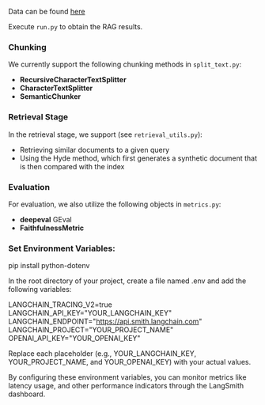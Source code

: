 Data can be found [here](https://drive.google.com/drive/u/0/folders/13n4DS6MMDCl3oM_LnALv-PW-8XTlocmn)

Execute `run.py` to obtain the RAG results.

### Chunking
We currently support the following chunking methods in `split_text.py`:
- **RecursiveCharacterTextSplitter**
- **CharacterTextSplitter**
- **SemanticChunker**

### Retrieval Stage
In the retrieval stage, we support (see `retrieval_utils.py`):
- Retrieving similar documents to a given query
- Using the Hyde method, which first generates a synthetic document that is then compared with the index

### Evaluation
For evaluation, we also utilize the following objects in `metrics.py`:
- **deepeval** GEval
- **FaithfulnessMetric**

### Set Environment Variables:

pip install python-dotenv

In the root directory of your project, create a file named .env and add the following variables:

LANGCHAIN_TRACING_V2=true
LANGCHAIN_API_KEY="YOUR_LANGCHAIN_KEY"
LANGCHAIN_ENDPOINT="https://api.smith.langchain.com"
LANGCHAIN_PROJECT="YOUR_PROJECT_NAME"
OPENAI_API_KEY="YOUR_OPENAI_KEY"

Replace each placeholder (e.g., YOUR_LANGCHAIN_KEY, YOUR_PROJECT_NAME, and YOUR_OPENAI_KEY) with your actual values.

By configuring these environment variables, you can monitor metrics like latency usage, and other performance indicators through the LangSmith dashboard. 